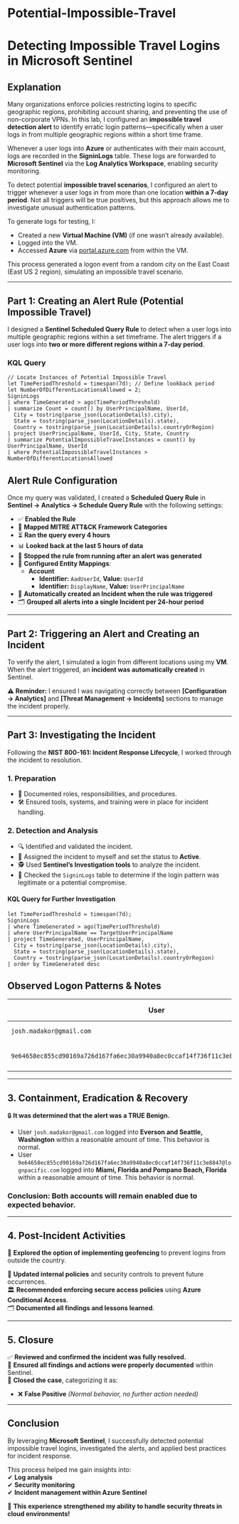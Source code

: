 # Potential-Impossible-Travel

# Detecting Impossible Travel Logins in Microsoft Sentinel  

## Explanation  

Many organizations enforce policies restricting logins to specific geographic regions, prohibiting account sharing, and preventing the use of non-corporate VPNs. In this lab, I configured an **impossible travel detection alert** to identify erratic login patterns—specifically when a user logs in from multiple geographic regions within a short time frame.  

Whenever a user logs into **Azure** or authenticates with their main account, logs are recorded in the **SigninLogs** table. These logs are forwarded to **Microsoft Sentinel** via the **Log Analytics Workspace**, enabling security monitoring.  

To detect potential **impossible travel scenarios**, I configured an alert to trigger whenever a user logs in from more than one location **within a 7-day period**. Not all triggers will be true positives, but this approach allows me to investigate unusual authentication patterns.  

To generate logs for testing, I:  
- Created a new **Virtual Machine (VM)** (if one wasn’t already available).  
- Logged into the VM.  
- Accessed **Azure** via [portal.azure.com](https://portal.azure.com) from within the VM.  

This process generated a logon event from a random city on the East Coast (East US 2 region), simulating an impossible travel scenario.  

---

## Part 1: Creating an Alert Rule (Potential Impossible Travel)  

I designed a **Sentinel Scheduled Query Rule** to detect when a user logs into multiple geographic regions within a set timeframe. The alert triggers if a user logs into **two or more different regions within a 7-day period**.  

### **KQL Query**  

```kusto
// Locate Instances of Potential Impossible Travel  
let TimePeriodThreshold = timespan(7d); // Define lookback period  
let NumberOfDifferentLocationsAllowed = 2;  
SigninLogs  
| where TimeGenerated > ago(TimePeriodThreshold)  
| summarize Count = count() by UserPrincipalName, UserId,  
  City = tostring(parse_json(LocationDetails).city),  
  State = tostring(parse_json(LocationDetails).state),  
  Country = tostring(parse_json(LocationDetails).countryOrRegion)  
| project UserPrincipalName, UserId, City, State, Country  
| summarize PotentialImpossibleTravelInstances = count() by UserPrincipalName, UserId  
| where PotentialImpossibleTravelInstances > NumberOfDifferentLocationsAllowed
```
## Alert Rule Configuration
Once my query was validated, I created a **Scheduled Query Rule** in **Sentinel → Analytics → Schedule Query Rule** with the following settings:

- ✅ **Enabled the Rule**  
- 🔹 **Mapped MITRE ATT&CK Framework Categories**  
- ⏳ **Ran the query every 4 hours**  
- 📊 **Looked back at the last 5 hours of data**  
- 🚨 **Stopped the rule from running after an alert was generated**  
- 🔄 **Configured Entity Mappings**:  
  - **Account**
    - **Identifier:** `AadUserId`, **Value:** `UserId`  
    - **Identifier:** `DisplayName`, **Value:** `UserPrincipalName`  
- 🔔 **Automatically created an Incident when the rule was triggered**  
- 🗂 **Grouped all alerts into a single Incident per 24-hour period**  

---

## Part 2: Triggering an Alert and Creating an Incident  
To verify the alert, I simulated a login from different locations using my **VM**. When the alert triggered, an **incident was automatically created** in Sentinel.

⚠ **Reminder:** I ensured I was navigating correctly between **[Configuration → Analytics]** and **[Threat Management → Incidents]** sections to manage the incident properly.

---

## Part 3: Investigating the Incident  
Following the **NIST 800-161: Incident Response Lifecycle**, I worked through the incident to resolution.

### **1. Preparation**
- 📝 Documented roles, responsibilities, and procedures.  
- 🛠 Ensured tools, systems, and training were in place for incident handling.  

### **2. Detection and Analysis**  
- 🔍 Identified and validated the incident.  
- 👤 Assigned the incident to myself and set the status to **Active**.  
- 🕵️ Used **Sentinel’s Investigation tools** to analyze the incident.  
- 📂 Checked the `SigninLogs` table to determine if the login pattern was legitimate or a potential compromise.  

#### **KQL Query for Further Investigation**  
```kusto
let TimePeriodThreshold = timespan(7d);  
SigninLogs  
| where TimeGenerated > ago(TimePeriodThreshold)  
| where UserPrincipalName == TargetUserPrincipalName  
| project TimeGenerated, UserPrincipalName,  
  City = tostring(parse_json(LocationDetails).city),  
  State = tostring(parse_json(LocationDetails).state),  
  Country = tostring(parse_json(LocationDetails).countryOrRegion)  
| order by TimeGenerated desc
```
## Observed Logon Patterns & Notes

| User | Location 1 | Location 2 | Timeframe | Status |
|------|------------|------------|-----------|--------|
| `josh.madakor@gmail.com` | Everson, WA | Seattle, WA | 30 minutes | ✅ Normal |
| `9e64658ec855cd90169a726d167fa6ec30a9940a8ec0ccaf14f736f11c3e8847@lognpacific.com` | Miami, FL | Pompano Beach, FL | 30 minutes | ✅ Normal |

---

## 3. Containment, Eradication & Recovery

🔒 **It was determined that the alert was a TRUE Benign.**  
- User `josh.madakor@gmail.com` logged into **Everson and Seattle, Washington** within a reasonable amount of time. This behavior is normal.  
- User `9e64658ec855cd90169a726d167fa6ec30a9940a8ec0ccaf14f736f11c3e8847@lognpacific.com` logged into **Miami, Florida and Pompano Beach, Florida** within a reasonable amount of time. This behavior is normal.

### **Conclusion: Both accounts will remain enabled due to expected behavior.**

---

## 4. Post-Incident Activities

🔐 **Explored the option of implementing geofencing** to prevent logins from outside the country.  

📑 **Updated internal policies** and security controls to prevent future occurrences.  
🏛 **Recommended enforcing secure access policies** using **Azure Conditional Access**.  
🗂 **Documented all findings and lessons learned**.  

---

## 5. Closure

✅ **Reviewed and confirmed the incident was fully resolved.**  
📝 **Ensured all findings and actions were properly documented** within Sentinel.  
🚪 **Closed the case**, categorizing it as:    
- ❌ **False Positive** *(Normal behavior, no further action needed)*  

---

## **Conclusion**

By leveraging **Microsoft Sentinel**, I successfully detected potential impossible travel logins, investigated the alerts, and applied best practices for incident response.

This process helped me gain insights into:  
✔ **Log analysis**  
✔ **Security monitoring**  
✔ **Incident management within Azure Sentinel**  

🚀 **This experience strengthened my ability to handle security threats in cloud environments!**  
